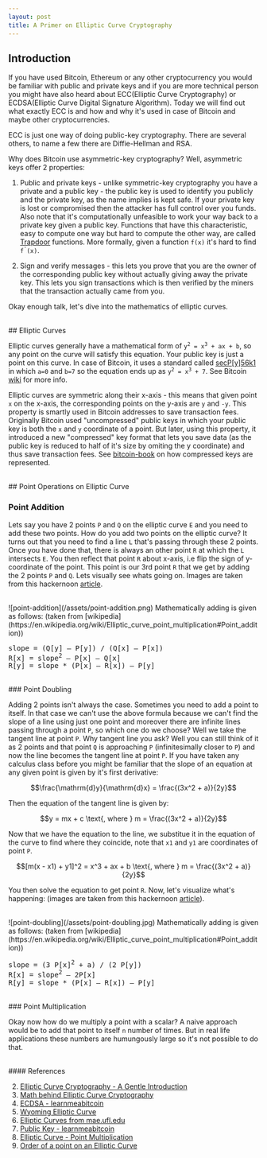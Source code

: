```yaml
---
layout: post
title: A Primer on Elliptic Curve Cryptography
---
```

<script type="text/javascript" async
  src="https://cdnjs.cloudflare.com/ajax/libs/mathjax/2.7.5/MathJax.js?config=TeX-MML-AM_CHTML">
</script>

## Introduction

If you have used Bitcoin, Ethereum or any other cryptocurrency you would be familiar with public and private keys and if you are more technical
person you might have also heard about ECC(Elliptic Curve Cryptography) or ECDSA(Elliptic Curve Digital Signature Algorithm). Today we will
find out what exactly ECC is and how and why it's used in case of Bitcoin and maybe other cryptocurrencies.

<!--- TODO: add history here --->
ECC is just one way of doing public-key cryptography. There are several others, to name a few there are Diffie-Hellman and RSA.

Why does Bitcoin use asymmetric-key cryptography? Well, asymmetric keys offer 2 properties:

1. Public and private keys - unlike symmetric-key cryptography you have a private and a public key - the public key is used to identify you publicly
and the private key, as the name implies is kept safe. If your private key is lost or compromised then the attacker has full control over you funds.
Also note that it's computationally unfeasible to work your way back to a private key given a public key. Functions that have this characteristic,
easy to compute one way but hard to compute the other way, are called [Trapdoor](https://cryptography.fandom.com/wiki/Trapdoor_function) functions. 
More formally, given a function `f(x)` it's hard to find <code>f<sup>'</sup>(x)</code>.

2. Sign and verify messages - this lets you prove that you are the owner of the corresponding public key without actually giving away the private key.
This lets you sign transactions which is then verified by the miners that the transaction actually came from you.

Okay enough talk, let's dive into the mathematics of elliptic curves.

<br>
## Elliptic Curves

Elliptic curves generally have a mathematical form of <code>y<sup>2</sup> = x<sup>3</sup> + ax + b</code>, so any point on the curve will satisfy this
equation. Your public key is just a point on this curve. In case of Bitcoin, it uses a standard called [secP[y]56k1](https://www.secg.org/sec2-v2.pdf)
in which `a=0` and `b=7` so the equation ends up as <code>y<sup>2</sup> = x<sup>3</sup> + 7</code>. See Bitcoin [wiki](https://en.bitcoin.it/wiki/SecP[y]56k1)
for more info. 


Elliptic curves are symmetric along their x-axis - this means that given point `x` on the x-axis, the corresponding points on the y-axis are `y` and `-y`.
This property is smartly used in Bitcoin addresses to save transaction fees. Originally Bitcoin used "uncompressed" public keys in which your public key 
is both the `x` and `y` coordinate of a point. But later, using this property, it introduced a new "compressed" key format that lets you save data (as 
the public key is reduced to half of it's size by omiting the y coordinate) and thus save transaction fees. See 
[bitcoin-book](https://github.com/bitcoinbook/bitcoinbook/blob/develop/ch04.asciidoc#compressed-public-keys) on how compressed keys are represented.

<!-- TODO: add ec image here -->

<!-- TODO: how signing works -->

<br>
## Point Operations on Elliptic Curve

### Point Addition

Lets say you have 2 points `P` and `Q` on the elliptic curve `E` and you need to add these two points. How do you add two points on the elliptic curve? It
turns out that you need to find a line `L` that's passing through these 2 points. Once you have done that, there is always an other point `R` at which the
`L` intersects `E`. You then reflect that point `R` about x-axis, i.e flip the sign of y-coordinate of the point. This point is our 3rd point `R` that we
get by adding the 2 points `P` and `Q`. Lets visually see whats going on.
Images are taken from this hackernoon [article](https://hackernoon.com/what-is-the-math-behind-elliptic-curve-cryptography-f61b25253da3).

<br>
![point-addition](/assets/point-addition.png)
Mathematically adding is given as follows: (taken from [wikipedia](https://en.wikipedia.org/wiki/Elliptic_curve_point_multiplication#Point_addition))
<pre>
slope = (Q[y] – P[y]) / (Q[x] – P[x])
R[x] = slope<sup>2</sup> – P[x] – Q[x]
R[y] = slope * (P[x] – R[x]) – P[y]
</pre>

<br>
### Point Doubling

Adding 2 points isn't always the case. Sometimes you need to add a point to itself. In that case we can't use the above formula because we can't find the slope
of a line using just one point and moreover there are infinite lines passing through a point `P`, so which one do we choose? Well we take the tangent line at
point `P`. Why tangent line you ask? Well you can still think of it as 2 points and that point `Q` is approaching `P` (infinitesimally closer to `P`) and now the
line becomes the tangent line at point `P`. If you have taken any calculus class before you might be familiar that the slope of an equation at any given point
is given by it's first derivative:

$$\frac{\mathrm{d}y}{\mathrm{d}x} = \frac{(3x^2 + a)}{2y}$$

Then the equation of the tangent line is given by:

$$y = mx + c \text{, where } m = \frac{(3x^2 + a)}{2y}$$

Now that we have the equation to the line, we substitue it in the equation of the curve to find where they coincide, note that `x1` and `y1` are coordinates of point `P`.

$$[m(x - x1) + y1]^2 = x^3 + ax + b \text{, where } m = \frac{(3x^2 + a)}{2y}$$

You then solve the equation to get point `R`. Now, let's visualize what's happening: (images are taken from this hackernoon
[article](https://hackernoon.com/what-is-the-math-behind-elliptic-curve-cryptography-f61b25253da3)).

<br>
![point-doubling](/assets/point-doubling.jpg)
Mathematically adding is given as follows: (taken from [wikipedia](https://en.wikipedia.org/wiki/Elliptic_curve_point_multiplication#Point_addition))
<pre>
slope = (3 P[x]<sup>2</sup> + a) / (2 P[y])
R[x] = slope<sup>2</sup> – 2P[x]
R[y] = slope * (P[x] – R[x]) – P[y]
</pre>

<br>
### Point Multiplication

Okay now how do we multiply a point with a scalar? A naive approach would be to add that point to itself `n` number of times. But in real life applications
these numbers are humungously large so it's not possible to do that.


<br>
#### References

2. [Elliptic Curve Cryptography - A Gentle Introduction](https://andrea.corbellini.name/2015/05/17/elliptic-curve-cryptography-a-gentle-introduction)
1. [Math behind Elliptic Curve Cryptography](https://hackernoon.com/what-is-the-math-behind-elliptic-curve-cryptography-f61b25253da3)
4. [ECDSA - learnmeabitcoin](https://learnmeabitcoin.com/technical/ecdsa#creating-a-public-key)
6. [Wyoming Elliptic Curve](https://www.math.brown.edu/johsilve/Presentations/WyomingEllipticCurve.pdf)
6. [Elliptic Curves from mae.ufl.edu](https://mae.ufl.edu/~uhk/elliptic-curves.pdf)
3. [Public Key - learnmeabitcoin](https://learnmeabitcoin.com/technical/public-key)
4. [Elliptic Curve - Point Multiplication](https://en.wikipedia.org/wiki/Elliptic_curve_point_multiplication)
5. [Order of a point on an Elliptic Curve](https://math.stackexchange.com/questions/704202/order-of-a-point-on-an-elliptic-curve)

